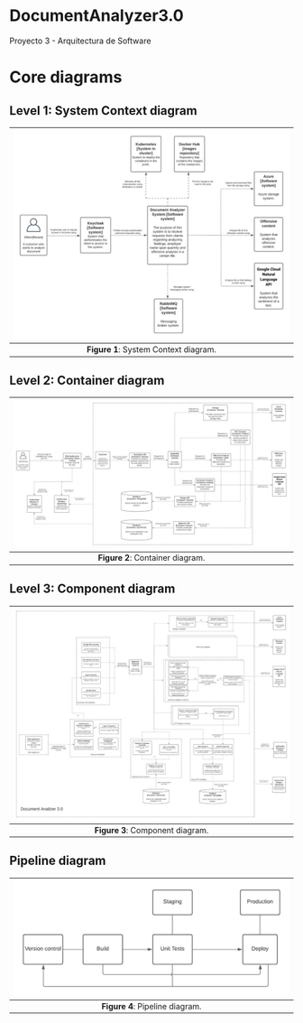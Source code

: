 # DocumentAnalyzer3.0
Proyecto 3 - Arquitectura de Software

# Core diagrams

## Level 1: System Context diagram
|![](images/system-context-diagram.jpeg)|
|:--:|
|**Figure 1**: System Context diagram.|

## Level 2: Container diagram
|![](images/container-diagram.jpeg)|
|:--:|
|**Figure 2**: Container diagram.|

## Level 3: Component diagram
|![](images/component-diagram.jpeg)|
|:--:|
|**Figure 3**: Component diagram.| 

## Pipeline diagram
|![](images/pipeline-diagram.jpeg)|
|:--:|
|**Figure 4**: Pipeline diagram.| 
